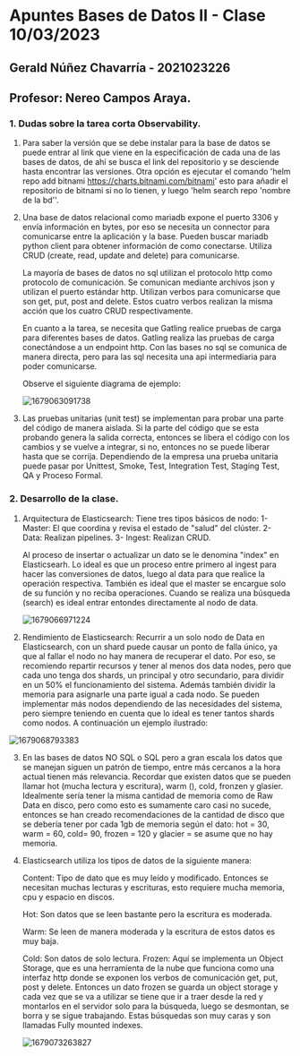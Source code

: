 # Apuntes Bases de Datos II - Clase 10/03/2023

## Gerald Núñez Chavarría - 2021023226 

## Profesor: Nereo Campos Araya. 

### 1. Dudas sobre la tarea corta Observability. 

1. Para saber la versión que se debe instalar para la base de datos se puede entrar al link que viene en la especificación de cada una de las bases de datos, de ahí se busca el link del repositorio y se desciende hasta encontrar las versiones. 
   Otra opción es ejecutar el comando 'helm repo add bitnami https://charts.bitnami.com/bitnami' esto para añadir el repositorio de bitnami si no lo tienen, y luego 'helm search repo 'nombre de la bd''. 

2. Una base de datos relacional como mariadb expone el puerto 3306 y envía información en bytes, por eso se necesita un connector para comunicarse entre la aplicación y la base. Pueden buscar mariadb python client para obtener información de como conectarse. Utiliza CRUD (create, read, update and delete) para comunicarse. 

   La mayoría de bases de datos no sql utilizan el protocolo http como protocolo de comunicación. Se comunican mediante archivos json y utilizan el puerto estándar http. Utilizan verbos para comunicarse que son get, put, post and delete. Estos cuatro verbos realizan la misma acción que los cuatro CRUD respectivamente. 

   En cuanto a la tarea, se necesita que Gatling realice pruebas de carga para diferentes bases de datos. Gatling realiza las pruebas de carga conectándose a un endpoint http. Con las bases no sql se comunica de manera directa, pero para las sql necesita una api intermediaria para poder comunicarse. 

   Observe el siguiente diagrama de ejemplo: 

   ![1679063091738](C:\Users\usuario\AppData\Roaming\Typora\typora-user-images\1679063091738.png)

3. Las pruebas unitarias (unit test) se implementan para probar una parte del código de manera aislada. Si la parte del código que se esta probando genera la salida correcta, entonces se libera el código con los cambios y se vuelve a integrar, si no, entonces no se puede liberar hasta que se corrija. Dependiendo de la empresa una prueba unitaria puede pasar por Unittest, Smoke, Test, Integration Test, Staging Test, QA y Proceso Formal. 

### 2. Desarrollo de la clase. 

1. Arquitectura de Elasticsearch: Tiene tres tipos básicos de nodo: 1- Master: El que coordina y revisa el estado de "salud" del clúster. 2- Data: Realizan pipelines. 3- Ingest: Realizan CRUD. 

   Al proceso de insertar o actualizar un dato se le denomina "index" en Elasticsearh. Lo ideal es que un proceso entre primero al ingest para hacer las conversiones de datos, luego al data para que realice la operación respectiva. También es ideal que el master se encargue solo de su función y no reciba operaciones. Cuando se realiza una búsqueda (search) es ideal entrar entondes directamente al nodo de data. 

   ![1679066971224](C:\Users\usuario\AppData\Roaming\Typora\typora-user-images\1679066971224.png)

2.  Rendimiento de Elasticsearch: Recurrir a un solo nodo de Data en Elasticsearch, con un shard puede causar un ponto de falla único, ya que al fallar el nodo no hay manera de recuperar el dato. Por eso, se recomiendo repartir recursos y tener al menos dos data nodes, pero que cada uno tenga dos shards, un principal y otro secundario, para dividir en un 50% el funcionamiento del sistema. Además también dividir la memoria para asignarle una parte igual a cada nodo. Se pueden implementar más nodos dependiendo de las necesidades del sistema, pero siempre teniendo en cuenta que lo ideal es tener tantos shards como nodos. A continuación un ejemplo ilustrado: 

   ![1679068793383](C:\Users\usuario\AppData\Roaming\Typora\typora-user-images\1679068793383.png)

3. En las bases de datos NO SQL o SQL pero a gran escala los datos que se manejan siguen un patrón de tiempo, entre más cercanos a la hora actual tienen más relevancia. Recordar que existen datos que se pueden llamar hot (mucha lectura y escritura), warm (), cold, fronzen y glasier. Idealmente sería tener la misma cantidad de memoria como de Raw Data en disco, pero como esto es sumamente caro casi no sucede, entonces se han creado recomendaciones de la cantidad de disco que se debería tener por cada 1gb de memoria según el dato: hot = 30, warm = 60, cold= 90, frozen = 120 y glacier = se asume que no hay memoria. 

4. Elasticsearch utiliza los tipos de datos de la siguiente manera:

   Content: Tipo de dato que es muy leído y modificado. Entonces se necesitan muchas lecturas y escrituras, esto requiere mucha memoria, cpu y espacio en discos. 

   Hot: Son datos que se leen bastante pero la escritura es moderada. 

   Warm: Se leen de manera moderada y la escritura de estos datos es muy baja. 

   Cold: Son datos de solo lectura. 
   Frozen: Aquí se implementa un Object Storage, que es una herramienta de la nube que funciona como una interfaz http donde se exponen los verbos de comunicación get, put, post y delete. Entonces un dato frozen se guarda un object storage y cada vez que se va a utilizar se tiene que ir a traer desde la red y montarlos en el servidor solo para la búsqueda, luego se desmontan, se borra y se sigue trabajando. Estas búsquedas son muy caras y son llamadas  Fully mounted indexes. 

   ![1679073263827](C:\Users\usuario\AppData\Roaming\Typora\typora-user-images\1679073263827.png) 